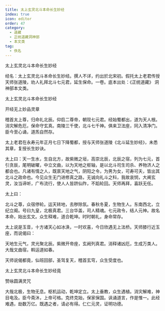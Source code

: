 ```yaml
---
title: 太上玄灵北斗本命长生妙经
index: true
icon: editor
order: 47
category:
  - 道藏
  - 正统道藏洞神部
  - 本文类
tag:
  - 佚名
---
```


太上玄灵北斗本命长生妙经  

经名：太上玄灵北斗本命长生妙经。撰人不详，约出於北宋初。假托太上老君传授天师张道陵，劝人礼拜北斗七元君，延生保命。一卷。底本出处：《正统道藏》 洞神部本文类。  

太上玄灵北斗本命长生妙经  

开经无上妙品灵章  

稽首太上尊，归命礼北辰。仰启二尊帝，朝现七元君。经始蜀都出，道为天人根。消灾解危厄，保命守玄真。南陵三千使，北斗七千神。俱来卫法座，同入清净门。臣今至心诵，道炁自然存。  

太上老君在永寿元年正月七日下降蜀都，授与天师张道陵《北斗延生妙经》，未悉其章，复授长生妙诀。  

太上曰：天一生水，生自北方，故紫微之垣，高崇北辰，北辰之宿，列为七元，首引贪辰，尾明破曜，中立文曲，以为天地之枢轴，是以北斗司生司杀、养物济人之都会也。凡诸有情之人，既禀天地之气，阴阳之令，为男为女，可寿可夭，皆出其北斗之政命也。今见众生无门进修真之路，无诚向礼斗之科，我故哀悯，大阐玄灵，汝当谛听，广布流行，使人人皆跻仙阼，不蹈轮回。天师再拜，喜跃无任。  

太上曰：  

北斗之尊，众宿停轮。运天转地，去秽除氛。春秋冬夏，生物生人。东南西北，立纪立阍。号曰九皇，北极真君。三台华盖，司人精魂。七元政令，结人元神。故名本命，始出玄文。众生释难，道合乾坤。时时朝礼，身命常存。  

太上说是玉音，十方诸天心如冰涣，一时欢喜，今日欣遇无上法桥。天师膝行近玉座，而说偈曰：  

天地生元气，灵光聚北辰。紫微开帝座，玄阙列真君。消释诸凶厄，生成万类人。大哉文曲宿，斡运道如春。  

天师说偈都竟，仙班回部，圣驾复天，稽首玄穹，众生受度也。  

太上玄灵北斗本命长生妙经竟  

赞咏圆满灵咒  

大哉北极，生物无息。枢机运动，乾坤定立。太上垂教，众生遇植。消灾解难，神目电及。臣今斋沐，上帝可格。克终克始，保家保国。讽诵道言，作是惟一。此经难遇，劫数万亿。既遇之者，请必有得。仁仁元灵，证明功德。  
